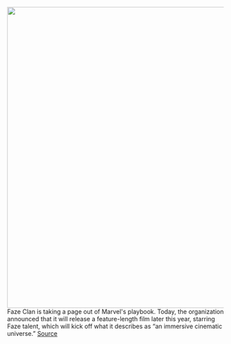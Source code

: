 <img src='https://cdn.vox-cdn.com/thumbor/LGWtfgsmCO9pQpEw-oJI7lYW6RQ=/0x0:8256x5504/1200x800/filters:focal(3468x2092:4788x3412)/cdn.vox-cdn.com/uploads/chorus_image/image/66912396/FaZe_Clan_Press_Photo_5.5.jpeg' width='700px' /><br/>
Faze Clan is taking a page out of Marvel's playbook. Today, the organization announced that it will release a feature-length film later this year, starring Faze talent, which will kick off what it describes as “an immersive cinematic universe.”
<a href='https://www.theverge.com/2020/6/9/21284520/faze-clan-cinematic-universe-twitch-youtube-stars'> Source <a/>